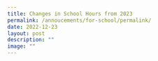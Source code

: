 ```yaml
---
title: Changes in School Hours from 2023
permalink: /annoucements/for-school/permalink/
date: 2022-12-23
layout: post
description: ""
image: ""
---
```

